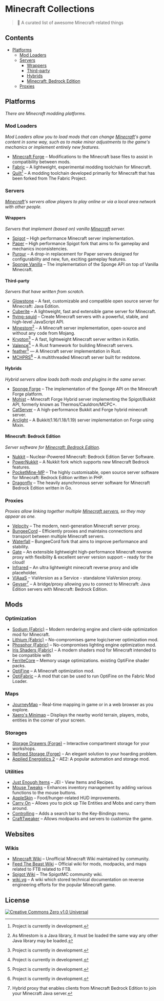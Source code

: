 # Minecraft Collections

> 📝 A curated list of awesome Minecraft-related things

## Contents

* [Platforms](#platforms)
    * [Mod Loaders](#mod-loaders)
    * [Servers](#servers)
        * [Wrappers](#wrappers)
        * [Third-party](#third-party)
        * [Hybrids](#hybrids)
        * [Minecraft: Bedrock Edition](#minecraft--bedrock-edition)
    * [Proxies](#proxies)

## Platforms

_There are Minecraft modding platforms._

### Mod Loaders

_Mod Loaders allow you to load mods that can change [Minecraft][minecraft]'s game content in some way, such as to make
minor adjustments to the game's mechanics or implement entirely new features._

- [Minecraft Forge](https://github.com/MinecraftForge/MinecraftForge) – Modifications to the Minecraft base files to
  assist in compatibility between mods.
- [Fabric](https://fabricmc.net/) – A lightweight, experimental modding toolchain for Minecraft.
- [Quilt](https://quiltmc.org/)[^wip] – A modding toolchain developed primarily for Minecraft that has been forked from
  The Fabric Project.

### Servers

_[Minecraft][minecraft]'s servers allow players to play online or via a local area network with other people._

#### Wrappers

_Servers that implement (based on) vanilla [Minecraft][minecraft] server._

- [Spigot](https://www.spigotmc.org/) – High performance Minecraft server implementation.
- [Paper](https://papermc.io/) – High performance Spigot fork that aims to fix gameplay and mechanics inconsistencies.
- [Purpur](https://purpurmc.org/) – A drop-in replacement for Paper servers designed for configurability and new, fun,
  exciting gameplay features.
- [Sponge Vanilla](https://spongepowered.org/) – The implementation of the Sponge API on top of Vanilla Minecraft.

#### Third-party

_Servers that have written from scratch._

- [Glowstone](https://glowstone.net/) – A fast, customizable and compatible open source server for Minecraft: Java
  Edition.
- [Cuberite](https://cuberite.org/) – A lightweight, fast and extensible game server for Minecraft.
- [flying-squid](https://flying-squid.prismarine.js.org/) – Create Minecraft servers with a powerful, stable, and
  high-level JavaScript API.
- [Minestom](https://minestom.net/)[^2] – A Minecraft server implementation, open-source and without any code from
  Mojang.
- [Krypton](https://kryptonmc.org/)[^wip] – A fast, lightweight Minecraft server written in Kotlin.
- [Valence](https://github.com/valence-rs/valence)[^wip] – A Rust framework for building Minecraft servers.
- [feather](https://github.com/feather-rs/feather)[^wip] — A Minecraft server implementation in Rust.
- [MCHPRS](https://github.com/MCHPR/MCHPRS)[^wip] – A multithreaded Minecraft server built for redstone.

#### Hybrids

_Hybrid servers allow loads both mods and plugins in the same server._

- [Sponge Forge](https://spongepowered.org/) – The implementation of the Sponge API on the Minecraft Forge platform.
- [Mohist](https://www.mohistmc.com/) – Minecraft Forge Hybrid server implementing the Spigot/Bukkit API, formerly known
  as Thermos/Cauldron/MCPC+.
- [CatServer](https://catmc.org/) – A high-performance Bukkit and Forge hybrid minecraft server.
- [Arclight](https://github.com/IzzelAliz/Arclight) – A Bukkit(1.16/1.18/1.19) server implementation on Forge using
  Mixin.

#### Minecraft: Bedrock Edition

_Server software for [Minecraft: Bedrock Edition][mcbe]._

- [Nukkit](https://cloudburstmc.org/) – Nuclear-Powered Minecraft: Bedrock Edition Server Software.
- [PowerNukkit](https://powernukkit.org/) – A Nukkit fork which supports new Minecraft Bedrock features.
- [PocketMine-MP](https://pmmp.io/) – The highly customisable, open source server software for Minecraft: Bedrock
  Edition written in PHP.
- [Dragonfly](https://github.com/df-mc/dragonfly) – The heavily asynchronous server software for Minecraft Bedrock
  Edition written in Go.

### Proxies

_Proxies allow linking together multiple [Minecraft servers](#servers), so they may appear as one._

- [Velocity](https://velocitypowered.com/) – The modern, next-generation Minecraft server proxy.
- [BungeeCord](https://www.spigotmc.org/wiki/bungeecord/) – Efficiently proxies and maintains connections and transport
  between multiple Minecraft servers.
- [Waterfall](https://github.com/PaperMC/Waterfall) – BungeeCord fork that aims to improve performance and stability.
- [Gate](https://gate.minekube.com/) – An extensible lightweight high-performance Minecraft reverse proxy with
  flexibility & excellent server version support – ready for the cloud!
- [Infrared](https://github.com/haveachin/infrared) – An ultra lightweight minecraft reverse proxy and idle placeholder.
- [VIAaaS](https://github.com/ViaVersion/VIAaaS) – ViaVersion as a Service - standalone ViaVersion proxy.
- [Geyser](https://geysermc.org/)[^3] – A bridge/proxy allowing you to connect to Minecraft: Java Edition servers with
  Minecraft: Bedrock Edition.

## Mods

### Optimization

- [Sodium (Fabric)](https://modrinth.com/mod/sodium) – Modern rendering engine and client-side optimization mod for
  Minecraft.
- [Lithium (Fabric)](https://modrinth.com/mod/lithium) – No-compromises game logic/server optimization mod.
- [Phosphor (Fabric)](https://modrinth.com/mod/phosphor) – No-compromises lighting engine optimization mod.
- [Iris Shaders (Fabric)](https://modrinth.com/mod/iris) – A modern shaders mod for Minecraft intended to be compatible
  with
- [FerriteCore](https://modrinth.com/mod/ferrite-core) – Memory usage optimizations.
  existing OptiFine shader packs.
- [OptiFine](https://www.optifine.net/home) – A Minecraft optimization mod.
- [OptiFabric](https://beta.curseforge.com/minecraft/mc-mods/optifabric) – A mod that can be used to run OptiFine on the
  Fabric Mod Loader.

### Maps

- [JourneyMap](https://modrinth.com/mod/journeymap) – Real-time mapping in game or in a web browser as you explore.
- [Xaero's Minimap](https://beta.curseforge.com/minecraft/mc-mods/xaeros-minimap) – Displays the nearby world terrain,
  players, mobs, entities in the corner of your screen.

### Storages

- [Storage Drawers (Forge)](https://beta.curseforge.com/minecraft/mc-mods/storage-drawers) – Interactive compartment
  storage for your workshops.
- [Refined Storage (Forge)](https://beta.curseforge.com/minecraft/mc-mods/refined-storage) – An elegant solution to your
  hoarding problem.
- [Applied Energistics 2](https://modrinth.com/mod/ae2) – AE2: A popular automation and storage mod.

### Utilities

- [Just Enough Items](https://modrinth.com/mod/jei) – JEI - View Items and Recipes.
- [Mouse Tweaks](https://modrinth.com/mod/mouse-tweaks) – Enhances inventory management by adding various functions to
  the mouse buttons.
- [AppleSkin](https://modrinth.com/mod/appleskin) – Food/hunger-related HUD improvements.
- [Carry On](https://modrinth.com/mod/carry-on) – Allows you to pick up Tile Entities and Mobs and carry them around.
- [Controlling](https://beta.curseforge.com/minecraft/mc-mods/controlling) – Adds a search bar to the Key-Bindings menu.
- [CraftTweaker](https://beta.curseforge.com/minecraft/mc-mods/crafttweaker) – Allows modpacks and servers to customize
  the game.

## Websites

### Wikis

- [Minecraft Wiki](https://minecraft.fandom.com/wiki/Minecraft_Wiki) – Unofficial Minecraft Wiki maintained by
  community.
- [Feed The Beast Wiki](https://ftb.fandom.com/wiki/FTB_Wiki) – Official wiki for mods, modpacks, and maps related to
  FTB related to FTB.
- [Spigot Wiki](https://www.spigotmc.org/wiki/index/) – The SpigotMC community wiki.
- [wiki.vg](https://wiki.vg/Main_Page) – A wiki which stored technical documentation on reverse engineering efforts for
  the popular Minecraft game.

## License

[![Creative Commons Zero v1.0 Universal][cc-zero-badge]][repo-license]

<!-- SECTION: FOOTNOTES -->

[^wip]: Project is currently in development.

[^2]: As Minestom is a Java library, it must be loaded the same way any other Java library may be loaded.

[^3]: Hybrid proxy that enables clients from Minecraft Bedrock Edition to join your Minecraft Java server.

<!-- SECTION: DECLARATIONS -->

<!-- MEDIA SOURCES -->

[cc-zero-badge]: http://mirrors.creativecommons.org/presskit/buttons/88x31/svg/cc-zero.svg "CC0 1.0 Universal"

<!-- LINKS -->

[repo-license]: https://github.com/GrassMC/minecraft-collections/blob/main/LICENSE

[minecraft]: https://minecraft.net/

[mcbe]: https://minecraft.fandom.com/wiki/Bedrock_Edition
